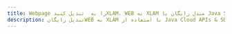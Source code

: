 ---title: Webpage را به  تبدیل کنیدXLAM، WEB به XLAM مبدل رایگان یا Java SDKdescription: تبدیل رایگانWEB به XLAM با استفاده از Java Cloud APIs & SDK همچنین اسناد PDF را در Cloud ایجاد، ویرایش و رندر کنید.---